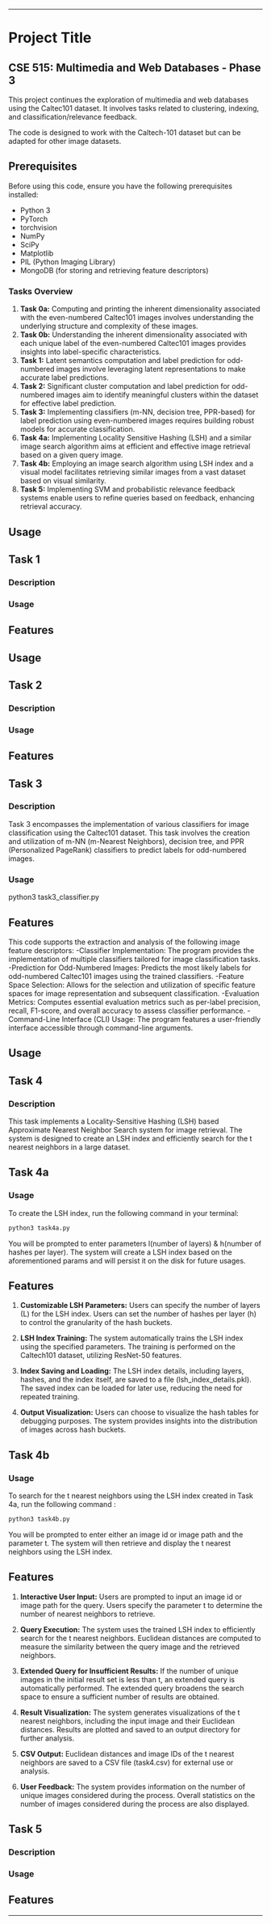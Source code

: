 
---

# Project Title

## CSE 515: Multimedia and Web Databases - Phase 3

This project continues the exploration of multimedia and web databases using the Caltec101 dataset. It involves tasks related to clustering, indexing, and classification/relevance feedback.


The code is designed to work with the Caltech-101 dataset but can be adapted for other image datasets.

## Prerequisites

Before using this code, ensure you have the following prerequisites installed:

- Python 3
- PyTorch
- torchvision
- NumPy
- SciPy
- Matplotlib
- PIL (Python Imaging Library)
- MongoDB (for storing and retrieving feature descriptors)

### Tasks Overview
1. **Task 0a:** Computing and printing the inherent dimensionality associated with the even-numbered Caltec101 images involves understanding the underlying structure and complexity of these images.
2. **Task 0b:** Understanding the inherent dimensionality associated with each unique label of the even-numbered Caltec101 images provides insights into label-specific characteristics.
3. **Task 1:** Latent semantics computation and label prediction for odd-numbered images involve leveraging latent representations to make accurate label predictions.
4. **Task 2:** Significant cluster computation and label prediction for odd-numbered images aim to identify meaningful clusters within the dataset for effective label prediction.
5. **Task 3:** Implementing classifiers (m-NN, decision tree, PPR-based) for label prediction using even-numbered images requires building robust models for accurate classification.
6. **Task 4a:** Implementing Locality Sensitive Hashing (LSH) and a similar image search algorithm aims at efficient and effective image retrieval based on a given query image.
7. **Task 4b:** Employing an image search algorithm using LSH index and a visual model facilitates retrieving similar images from a vast dataset based on visual similarity.
8. **Task 5:** Implementing SVM and probabilistic relevance feedback systems enable users to refine queries based on feedback, enhancing retrieval accuracy.


## Usage

## Task 1

### Description

### Usage

## Features

## Usage

## Task 2

### Description

### Usage

## Features

## Task 3

### Description
Task 3 encompasses the implementation of various classifiers for image classification using the Caltec101 dataset. This task involves the creation and utilization of m-NN (m-Nearest Neighbors), decision tree, and PPR (Personalized PageRank) classifiers to predict labels for odd-numbered images.

### Usage

python3 task3_classifier.py

## Features

This code supports the extraction and analysis of the following image feature descriptors:
-Classifier Implementation: The program provides the implementation of multiple classifiers tailored for image classification tasks.
-Prediction for Odd-Numbered Images: Predicts the most likely labels for odd-numbered Caltec101 images using the trained classifiers.
-Feature Space Selection: Allows for the selection and utilization of specific feature spaces for image representation and subsequent classification.
-Evaluation Metrics: Computes essential evaluation metrics such as per-label precision, recall, F1-score, and overall accuracy to assess classifier performance.
-Command-Line Interface (CLI) Usage: The program features a user-friendly interface accessible through command-line arguments.

## Usage

## Task 4

### Description
This task implements a Locality-Sensitive Hashing (LSH) based Approximate Nearest Neighbor Search system for image retrieval. The system is designed to create an LSH index and efficiently search for the t nearest neighbors in a large dataset.

## Task 4a

### Usage
To create the LSH index, run the following command in your terminal:

```bash
python3 task4a.py
```
You will be prompted to enter  parameters l(number of layers) & h(number of hashes per layer). The system will create a LSH index based on the aforementioned params and will persist it on the disk for future usages.

## Features
1. **Customizable LSH Parameters:**
Users can specify the number of layers (L) for the LSH index.
Users can set the number of hashes per layer (h) to control the granularity of the hash buckets.

2. **LSH Index Training:**
The system automatically trains the LSH index using the specified parameters.
The training is performed on the Caltech101 dataset, utilizing ResNet-50 features.

3. **Index Saving and Loading:**
The LSH index details, including layers, hashes, and the index itself, are saved to a file (lsh_index_details.pkl).
The saved index can be loaded for later use, reducing the need for repeated training.

4. **Output Visualization:**
Users can choose to visualize the hash tables for debugging purposes.
The system provides insights into the distribution of images across hash buckets.

## Task 4b

### Usage
To search for the t nearest neighbors using the LSH index created in Task 4a, run the following command :

```bash
python3 task4b.py
```
You will be prompted to enter either an image id or image path and the parameter t. The system will then retrieve and display the t nearest neighbors using the LSH index.
## Features
1. **Interactive User Input:**
Users are prompted to input an image id or image path for the query.
Users specify the parameter t to determine the number of nearest neighbors to retrieve.

2. **Query Execution:**
The system uses the trained LSH index to efficiently search for the t nearest neighbors.
Euclidean distances are computed to measure the similarity between the query image and the retrieved neighbors.

3. **Extended Query for Insufficient Results:**
If the number of unique images in the initial result set is less than t, an extended query is automatically performed.
The extended query broadens the search space to ensure a sufficient number of results are obtained.

4. **Result Visualization:**
The system generates visualizations of the t nearest neighbors, including the input image and their Euclidean distances.
Results are plotted and saved to an output directory for further analysis.

5. **CSV Output:**
Euclidean distances and image IDs of the t nearest neighbors are saved to a CSV file (task4.csv) for external use or analysis.

6. **User Feedback:**
The system provides information on the number of unique images considered during the process.
Overall statistics on the number of images considered during the process are also displayed.
## Task 5

### Description

### Usage

## Features

---

